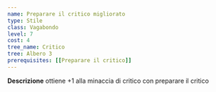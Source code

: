 ```yaml
---
name: Preparare il critico migliorato
type: Stile
class: Vagabondo
level: 7
cost: 4
tree_name: Critico
tree: Albero 3
prerequisites: [[Preparare il critico]]
---
```


**Descrizione**
ottiene +1 alla minaccia di critico con preparare il critico